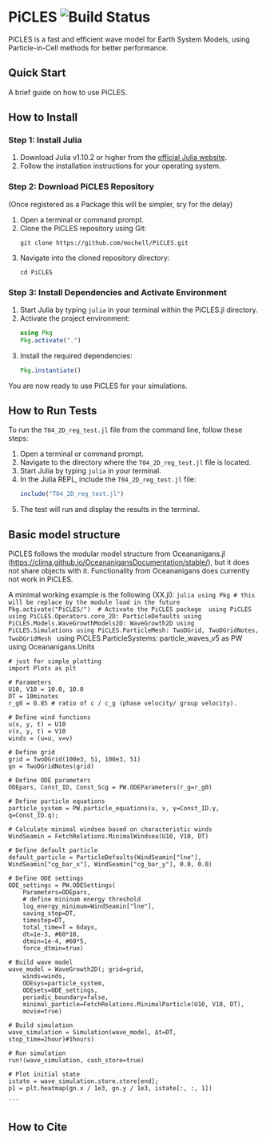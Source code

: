 # PiCLES ![Build Status](https://github.com/mochell/PiCLES.jl/actions/workflows/CI.yml/badge.svg?branch=main)
PiCLES is a fast and efficient wave model for Earth System Models, using Particle-in-Cell methods for better performance.

## Quick Start
A brief guide on how to use PiCLES.

## How to Install

### Step 1: Install Julia
1. Download Julia v1.10.2 or higher from the [official Julia website](https://julialang.org/downloads/).
2. Follow the installation instructions for your operating system.

### Step 2: Download PiCLES Repository

(Once registered as a Package this will be simpler, sry for the delay)

1. Open a terminal or command prompt.
2. Clone the PiCLES repository using Git:
   ```
   git clone https://github.com/mochell/PiCLES.git
   ```
3. Navigate into the cloned repository directory:
   ```
   cd PiCLES
   ```

### Step 3: Install Dependencies and Activate Environment
1. Start Julia by typing `julia` in your terminal within the PiCLES.jl directory.
2. Activate the project environment:
   ```julia
   using Pkg
   Pkg.activate(".")
   ```
3. Install the required dependencies:
   ```julia
   Pkg.instantiate()
   ```

You are now ready to use PiCLES for your simulations.

## How to Run Tests
To run the `T04_2D_reg_test.jl` file from the command line, follow these steps:

1. Open a terminal or command prompt.
2. Navigate to the directory where the `T04_2D_reg_test.jl` file is located.
3. Start Julia by typing `julia` in your terminal.
4. In the Julia REPL, include the `T04_2D_reg_test.jl` file:
    ```julia
    include("T04_2D_reg_test.jl")
    ```
5. The test will run and display the results in the terminal.

## Basic model structure
PiCLES follows the modular model structure from Oceananigans.jl (https://clima.github.io/OceananigansDocumentation/stable/), but it does not share objects with it. Functionality from Oceananigans does currently not work in PiCLES.

A minimal working example is the following (XX.jl):
    ```julia
    using Pkg
    # this will be replace by the module load in the future
    Pkg.activate("PiCLES/")  # Activate the PiCLES package 
    using PiCLES
    using PiCLES.Operators.core_2D: ParticleDefaults
    using PiCLES.Models.WaveGrowthModels2D: WaveGrowth2D
    using PiCLES.Simulations
    using PiCLES.ParticleMesh: TwoDGrid, TwoDGridNotes, TwoDGridMesh
    ```
    using PiCLES.ParticleSystems: particle_waves_v5 as PW
    using Oceananigans.Units

    # just for simple plotting
    import Plots as plt

    # Parameters
    U10, V10 = 10.0, 10.0
    DT = 10minutes
    r_g0 = 0.85 # ratio of c / c_g (phase velocity/ group velocity).

    # Define wind functions
    u(x, y, t) = U10
    v(x, y, t) = V10
    winds = (u=u, v=v)

    # Define grid
    grid = TwoDGrid(100e3, 51, 100e3, 51)
    gn = TwoDGridNotes(grid)

    # Define ODE parameters
    ODEpars, Const_ID, Const_Scg = PW.ODEParameters(r_g=r_g0)

    # Define particle equations
    particle_system = PW.particle_equations(u, v, γ=Const_ID.γ, q=Const_ID.q);

    # Calculate minimal windsea based on characteristic winds
    WindSeamin = FetchRelations.MinimalWindsea(U10, V10, DT)

    # Define default particle
    default_particle = ParticleDefaults(WindSeamin["lne"], WindSeamin["cg_bar_x"], WindSeamin["cg_bar_y"], 0.0, 0.0)

    # Define ODE settings
    ODE_settings = PW.ODESettings(
        Parameters=ODEpars,
        # define mininum energy threshold
        log_energy_minimum=WindSeamin["lne"],
        saving_step=DT,
        timestep=DT,
        total_time=T = 6days,
        dt=1e-3, #60*10, 
        dtmin=1e-4, #60*5, 
        force_dtmin=true)

    # Build wave model
    wave_model = WaveGrowth2D(; grid=grid,
        winds=winds,
        ODEsys=particle_system,
        ODEsets=ODE_settings,
        periodic_boundary=false,
        minimal_particle=FetchRelations.MinimalParticle(U10, V10, DT),
        movie=true)

    # Build simulation
    wave_simulation = Simulation(wave_model, Δt=DT, stop_time=2hour)#1hours)

    # Run simulation
    run!(wave_simulation, cash_store=true)

    # Plot initial state
    istate = wave_simulation.store.store[end];
    p1 = plt.heatmap(gn.x / 1e3, gn.y / 1e3, istate[:, :, 1])

    ```

## How to Cite

